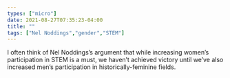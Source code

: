 ```yaml
---
types: ["micro"]
date: 2021-08-27T07:35:23-04:00
title: ""
tags: ["Nel Noddings","gender","STEM"]
---
```

I often think of Nel Noddings’s argument that while increasing women’s participation in STEM is a must, we haven’t achieved victory until we’ve also increased men’s participation in historically-feminine fields.
